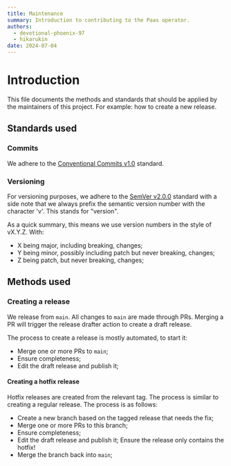 ```yaml
---
title: Maintenance
summary: Introduction to contributing to the Paas operator.
authors:
  - devotional-phoenix-97
  - hikarukin
date: 2024-07-04
---
```


Introduction
============

This file documents the methods and standards that should be applied by the maintainers
of this project. For example: how to create a new release.

Standards used
--------------

### Commits

We adhere to the [Conventional Commits v1.0](https://www.conventionalcommits.org/en/v1.0.0/)
standard.

### Versioning

For versioning purposes, we adhere to the [SemVer v2.0.0](https://semver.org/spec/v2.0.0.html)
standard with a side note that we always prefix the semantic version number with
the character 'v'. This stands for "version".

As a quick summary, this means we use version numbers in the style of vX.Y.Z.
With:

- X being major, including breaking, changes;
- Y being minor, possibly including patch but never breaking, changes;
- Z being patch, but never breaking, changes;

Methods used
------------

### Creating a release

We release from `main`. All changes to `main` are made through PRs. Merging a PR
will trigger the release drafter action to create a draft release.

The process to create a release is mostly automated, to start it:

- Merge one or more PRs to `main`;
- Ensure completeness;
- Edit the draft release and publish it;

#### Creating a hotfix release

Hotfix releases are created from the relevant tag. The process is similar to creating a regular release.
The process is as follows:

- Create a new branch based on the tagged release that needs the fix;
- Merge one or more PRs to this branch;
- Ensure completeness;
- Edit the draft release and publish it;
  Ensure the release only contains the hotfix!
- Merge the branch back into `main`;
